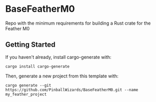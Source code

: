 # BaseFeatherM0
Repo with the minimum requirements for building a Rust crate for the Feather M0

## Getting Started

If you haven't already, install cargo-generate with:
```
cargo install cargo-generate
```

Then, generate a new project from this template with:
```
cargo generate --git https://github.com/PinballWizards/BaseFeatherM0.git --name my_feather_project
```